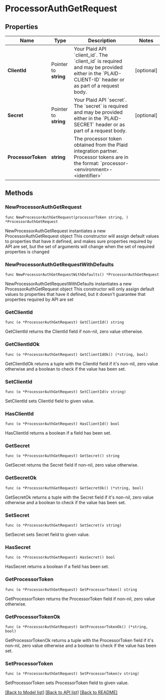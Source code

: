 # ProcessorAuthGetRequest

## Properties

Name | Type | Description | Notes
------------ | ------------- | ------------- | -------------
**ClientId** | Pointer to **string** | Your Plaid API &#x60;client_id&#x60;. The &#x60;client_id&#x60; is required and may be provided either in the &#x60;PLAID-CLIENT-ID&#x60; header or as part of a request body. | [optional] 
**Secret** | Pointer to **string** | Your Plaid API &#x60;secret&#x60;. The &#x60;secret&#x60; is required and may be provided either in the &#x60;PLAID-SECRET&#x60; header or as part of a request body. | [optional] 
**ProcessorToken** | **string** | The processor token obtained from the Plaid integration partner. Processor tokens are in the format: &#x60;processor-&lt;environment&gt;-&lt;identifier&gt;&#x60; | 

## Methods

### NewProcessorAuthGetRequest

`func NewProcessorAuthGetRequest(processorToken string, ) *ProcessorAuthGetRequest`

NewProcessorAuthGetRequest instantiates a new ProcessorAuthGetRequest object
This constructor will assign default values to properties that have it defined,
and makes sure properties required by API are set, but the set of arguments
will change when the set of required properties is changed

### NewProcessorAuthGetRequestWithDefaults

`func NewProcessorAuthGetRequestWithDefaults() *ProcessorAuthGetRequest`

NewProcessorAuthGetRequestWithDefaults instantiates a new ProcessorAuthGetRequest object
This constructor will only assign default values to properties that have it defined,
but it doesn't guarantee that properties required by API are set

### GetClientId

`func (o *ProcessorAuthGetRequest) GetClientId() string`

GetClientId returns the ClientId field if non-nil, zero value otherwise.

### GetClientIdOk

`func (o *ProcessorAuthGetRequest) GetClientIdOk() (*string, bool)`

GetClientIdOk returns a tuple with the ClientId field if it's non-nil, zero value otherwise
and a boolean to check if the value has been set.

### SetClientId

`func (o *ProcessorAuthGetRequest) SetClientId(v string)`

SetClientId sets ClientId field to given value.

### HasClientId

`func (o *ProcessorAuthGetRequest) HasClientId() bool`

HasClientId returns a boolean if a field has been set.

### GetSecret

`func (o *ProcessorAuthGetRequest) GetSecret() string`

GetSecret returns the Secret field if non-nil, zero value otherwise.

### GetSecretOk

`func (o *ProcessorAuthGetRequest) GetSecretOk() (*string, bool)`

GetSecretOk returns a tuple with the Secret field if it's non-nil, zero value otherwise
and a boolean to check if the value has been set.

### SetSecret

`func (o *ProcessorAuthGetRequest) SetSecret(v string)`

SetSecret sets Secret field to given value.

### HasSecret

`func (o *ProcessorAuthGetRequest) HasSecret() bool`

HasSecret returns a boolean if a field has been set.

### GetProcessorToken

`func (o *ProcessorAuthGetRequest) GetProcessorToken() string`

GetProcessorToken returns the ProcessorToken field if non-nil, zero value otherwise.

### GetProcessorTokenOk

`func (o *ProcessorAuthGetRequest) GetProcessorTokenOk() (*string, bool)`

GetProcessorTokenOk returns a tuple with the ProcessorToken field if it's non-nil, zero value otherwise
and a boolean to check if the value has been set.

### SetProcessorToken

`func (o *ProcessorAuthGetRequest) SetProcessorToken(v string)`

SetProcessorToken sets ProcessorToken field to given value.



[[Back to Model list]](../README.md#documentation-for-models) [[Back to API list]](../README.md#documentation-for-api-endpoints) [[Back to README]](../README.md)


